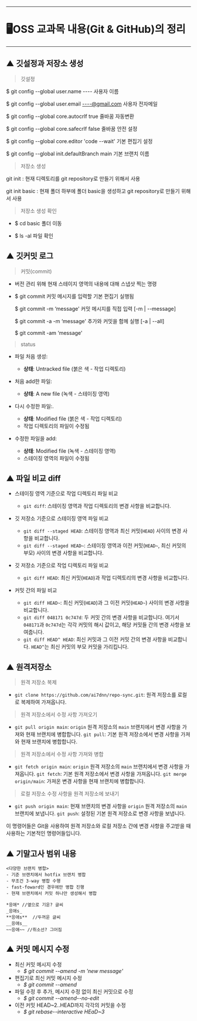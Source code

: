* * *
# 🖥OSS 교과목 내용(Git & GitHub)의 정리
* * *
## ▲ 깃설정과 저장소 생성

> 깃설정
> 
 $ git config --global user.name ---- 사용자 이름

 $ git config --global user.email ----@gmail.com 사용자 전자메일

 $ git config --global core.autocrlf true 줄바꿈 자동변환

 $ git config --global core.safecrlf false 줄바꿈 안전 설정

 $ git config --global core.editor 'code --wait' 기본 편집기 설정

 $ git config --global init.defaultBranch main 기본 브랜치 이름

> 저장소 생성
>
git init : 현재 디렉토리를 git repository로 만들기 위해서 사용

git init basic : 현재 폴더 하부에 폴더 basic을 생성하고 git repository로 만들기 위해서 사용

> 저장소 생성 확인
> 
- $ cd basic 폴더 이동

- $ ls -al 파일 확인

## ▲ 깃커밋 로그
> 커밋(commit)

- 버전 관리 위해 현재 스테이지 영역의 내용에 대해 스냅샷 찍는 명령
- $ git commit   커밋 메시지를 입력할 기본 편집기 실행됨
  
  $ git commit -m ‘message'   커밋 메시지를 직접 입력 [-m | --message]
  
  $ git commit -a -m ‘message'    추가와 커밋을 함께 실행 [-a | --all]
  
  $ git commit -am ‘message'


> status 

- 파일 처음 생성:
    - **상태**: Untracked file (붉은 색 - 작업 디렉토리)

- 처음 add한 파일:
    - **상태**: A new file (녹색 - 스테이징 영역)

- 다시 수정한 파일:.
    - **상태**: Modified file (붉은 색 - 작업 디렉토리)
    - 작업 디렉토리의 파일이 수정됨

- 수정한 파일을 add:
    - **상태**: Modified file (녹색 - 스테이징 영역)
    - 스테이징 영역의 파일이 수정됨
 

## ▲ 파일 비교 diff

- 스테이징 영역 기준으로 작업 디렉토리 파일 비교
   - `git diff`: 스테이징 영역과 작업 디렉토리의 변경 사항을 비교합니다.

- 깃 저장소 기준으로 스테이징 영역 파일 비교
   - `git diff --staged HEAD`: 스테이징 영역과 최신 커밋(`HEAD`) 사이의 변경 사항을 비교합니다.
   - `git diff --staged HEAD~`: 스테이징 영역과 이전 커밋(`HEAD~`, 최신 커밋의 부모) 사이의 변경 사항을 비교합니다.

- 깃 저장소 기준으로 작업 디렉토리 파일 비교
   - `git diff HEAD`: 최신 커밋(`HEAD`)과 작업 디렉토리의 변경 사항을 비교합니다.

- 커밋 간의 파일 비교
   - `git diff HEAD~`: 최신 커밋(`HEAD`)과 그 이전 커밋(`HEAD~`) 사이의 변경 사항을 비교합니다.
   - `git diff 048171 0c747d`: 두 커밋 간의 변경 사항을 비교합니다. 여기서 `048171`과 `0c747d`는 각각 커밋의 해시 값이고, 해당 커밋들 간의 변경 사항을 보여줍니다.
   - `git diff HEAD^ HEAD`: 최신 커밋과 그 이전 커밋 간의 변경 사항을 비교합니다. `HEAD^`는 최신 커밋의 부모 커밋을 가리킵니다.

## ▲ 원격저장소
> 원격 저장소 복제
  - `git clone https://github.com/ai7dnn/repo-sync.git`: 원격 저장소를 로컬로 복제하여 가져옵니다.

> 원격 저장소에서 수정 사항 가져오기
 - `git pull origin main`: `origin` 원격 저장소의 `main` 브랜치에서 변경 사항을 가져와 현재 브랜치에 병합합니다.
  `git pull`: 기본 원격 저장소에서 변경 사항을 가져와 현재 브랜치에 병합합니다.

> 원격 저장소에서 수정 사항 가져와 병합
  - `git fetch origin main`: `origin` 원격 저장소의 `main` 브랜치에서 변경 사항을 가져옵니다.
  `git fetch`: 기본 원격 저장소에서 변경 사항을 가져옵니다.
  `git merge origin/main`: 가져온 변경 사항을 현재 브랜치에 병합합니다.

> 로컬 저장소 수정 사항을 원격 저장소에 보내기
 - `git push origin main`: 현재 브랜치의 변경 사항을 `origin` 원격 저장소의 `main` 브랜치에 보냅니다.
  `git push`: 설정된 기본 원격 저장소로 변경 사항을 보냅니다.

 이 명령어들은 Git을 사용하여 원격 저장소와 로컬 저장소 간에 변경 사항을 주고받을 때 사용하는 기본적인 명령어들입니다.

## ▲ 기말고사 범위 내용
```
<다양한 브랜치 병합>
- 기준 브랜치에서 hotfix 브랜치 병합
- 무조건 3-way 병합 수행
- fast-foward인 경우에만 병합 진행
- 현재 브랜치에서 커밋 하나만 생성해서 병합

*응애* //옆으로 기운? 글씨
_응애s_
**응애s**  //두꺼운 글씨
__응애s__ 
~~응애~~ //취소선? 그어짐
```
## ▲ 커밋 메시지 수정

- 최신 커밋 메시지 수정
  - *$ git commit --amend -m 'new message'*
- 편집기로 최신 커밋 메시지 수정
  - *$ git commit --amend*
- 파일 수정 후 추가, 메시지 수정 없이 최신 커밋으로 수정
  - *$ git commit --amend--no-edit*
- 이전 커밋 HEAD~2..HEAD까지 각각의 커밋을 수정
  - *$ git rebase--interactive HEaD~3*






